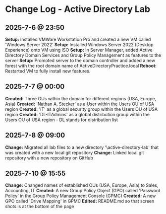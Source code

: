 # Change Log - Active Directory Lab

## 2025-7-6 @ 23:50

**Setup:** Installed VMWare Workstation Pro and created a new VM called 'Windows Server 2022'
**Setup:** Installed Windows Server 2022 (Desktop Experience) onto VM using ISO
**Setup:** In Server Manager, added Active Directory Domain Services and Group Policy Management as features to the server
**Setup:** Promoted server to the domain controller and added a new forest with the root domain name of ActiveDirectoryPractice.local
**Reboot:** Restarted VM to fully install new features.

## 2025-7-7 @ 00:00

**Created:** Three OUs within the domain for different regions (USA, Europe, Asia)
**Created:** 'Nathan A. Stecker' as a User within the Users OU of USA region
**Created:** 'IT' as a global security group within the Users OU of USA region
**Created:** 'DL-ITAdmins' as a global distribution group within the Users OU of USA region - DL stands for distribution list

## 2025-7-8 @ 09:00

**Change:** Migrated all lab files to a new directory '\active-directory-lab' that was created with a new local git repository
**Change:** Linked local git repository with a new repository on GitHub

## 2025-7-10 @ 15:55

**Change:** Changed names of established OUs (USA, Europe, Asia) to Sales, Accounting, IT
**Created:** A new Group Policy Object (GPO) called 'Password Policy' in the Group Policy Management Console (GPMC)
**Created:** A new GPO called 'Drive Mapping' in GPMC
**Edited:** README.md so that screen shots is at the bottom of the page